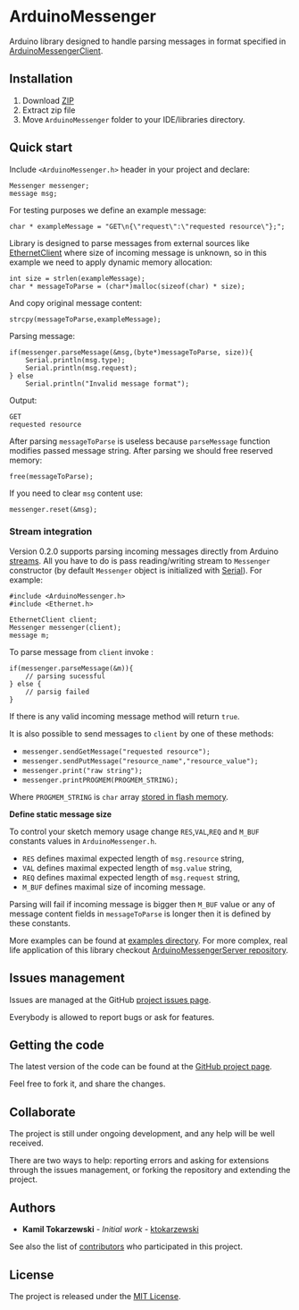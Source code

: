 # ArduinoMessenger

Arduino library designed to handle parsing messages in format specified in [ArduinoMessengerClient][amcmf].

## Installation

1. Download [ZIP](https://github.com/ktokarzewski/ArduinoMessenger/archive/master.zip) 
2. Extract zip file
3. Move `ArduinoMessenger` folder to your IDE/libraries directory.

## Quick start
Include `<ArduinoMessenger.h>` header in your project and declare:
```
Messenger messenger;
message msg;
```
For testing purposes we define an example message:

``` 
char * exampleMessage = "GET\n{\"request\":\"requested resource\"};";
```
Library is designed to parse messages from external sources like [EthernetClient](https://www.arduino.cc/en/Reference/EthernetClient) 
where size of incoming message is unknown, so in this example we need to apply dynamic memory allocation:
```
int size = strlen(exampleMessage);
char * messageToParse = (char*)malloc(sizeof(char) * size);
```
And copy original message content:
```
strcpy(messageToParse,exampleMessage);
```
Parsing message:

```
if(messenger.parseMessage(&msg,(byte*)messageToParse, size)){
    Serial.println(msg.type);
    Serial.println(msg.request);
} else
    Serial.println("Invalid message format");
```
Output:
```
GET
requested resource
```
After parsing `messageToParse` is useless because `parseMessage` function modifies passed message string. After parsing we should free reserved memory:
```
free(messageToParse);
```
If you need to clear `msg` content use:
```
messenger.reset(&msg);
```
### Stream integration
Version 0.2.0 supports parsing incoming messages directly from Arduino [streams](https://www.arduino.cc/en/Reference/Stream).
All you have to do is pass reading/writing stream to `Messenger` constructor (by default `Messenger` object is initialized with [Serial](https://www.arduino.cc/en/reference/serial)). For example:
```
#include <ArduinoMessenger.h>
#include <Ethernet.h>

EthernetClient client;
Messenger messenger(client);
message m;
```
To parse message from `client` invoke :
```
if(messenger.parseMessage(&m)){
    // parsing sucessful 
} else {
    // parsig failed
}
```
If there is any valid incoming message method will return `true`.

It is also possible to send messages to `client` by one of these methods:

- `messenger.sendGetMessage("requested resource");`
- `messenger.sendPutMessage("resource_name","resource_value");`
- `messenger.print("raw string");`
- `messenger.printPROGMEM(PROGMEM_STRING);`

Where `PROGMEM_STRING` is `char` array [stored in flash memory](https://www.arduino.cc/en/Reference/PROGMEM).


**Define static message size**

To control your sketch memory usage change `RES`,`VAL`,`REQ` and `M_BUF` constants values in  `ArduinoMessenger.h`.
- `RES` defines maximal expected length of `msg.resource` string,
- `VAL` defines maximal expected length of `msg.value` string,
- `REQ` defines maximal expected length of `msg.request` string,
- `M_BUF` defines maximal size of incoming message.

Parsing will fail if incoming message is bigger then `M_BUF` value or any of message content fields in `messageToParse` is longer then it is defined by these constants.

More examples can be found at [examples directory][examples].
For more complex, real life application of this library checkout [ArduinoMessengerServer repository][ams].
## Issues management
Issues are managed at the GitHub [project issues page][issues].

Everybody is allowed to report bugs or ask for features.

## Getting the code
The latest version of the code can be found at the [GitHub project page][scm].

Feel free to fork it, and share the changes.
## Collaborate

The project is still under ongoing development, and any help will be well received.

There are two ways to help: reporting errors and asking for extensions through the issues management, or forking the repository and extending the project.

## Authors

* **Kamil Tokarzewski** - *Initial work* - [ktokarzewski](https://github.com/ktokarzewski)

See also the list of [contributors](https://github.com/ktokarzewski/ArduinoMessenger/contributors) who participated in this project.
## License
The project is released under the [MIT License][license].

[issues]:https://github.com/ktokarzewski/ArduinoMessenger/issues
[scm]:https://github.com/ktokarzewski/ArduinoMessenger
[license]: http://www.opensource.org/licenses/mit-license.php
[examples]:https://github.com/ktokarzewski/ArduinoMessenger/tree/examples
[amc]:https://github.com/ktokarzewski/ArduinoMessengerClient
[amcmf]:https://github.com/ktokarzewski/ArduinoMessengerClient#message_format
[ams]:https://github.com/ktokarzewski/ArduinoMessengerServer
